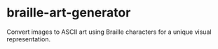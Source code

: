 # braille-art-generator
Convert images to ASCII art using Braille characters for a unique visual representation.
